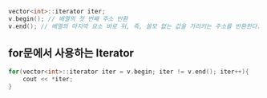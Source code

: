 ```cpp
vector<int>::iterator iter;
v.begin(); // 배열의 첫 번째 주소 반환
v.end(); // 배열의 마지막 요소 바로 뒤, 즉, 쓸모 없는 값을 가리키는 주소를 반환한다.
```

## for문에서 사용하는 Iterator
```cpp
for(vector<int>::iterator iter = v.begin; iter != v.end(); iter++){
	cout << *iter;
}
```
